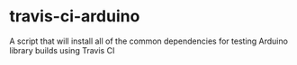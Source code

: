 # travis-ci-arduino
A script that will install all of the common dependencies for testing Arduino library builds using Travis CI
